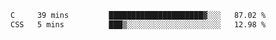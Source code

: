 
<!--START_SECTION:waka-->

```txt
C     39 mins         █████████████████████▓░░░   87.02 %
CSS   5 mins          ███▒░░░░░░░░░░░░░░░░░░░░░   12.98 %
```

<!--END_SECTION:waka-->

